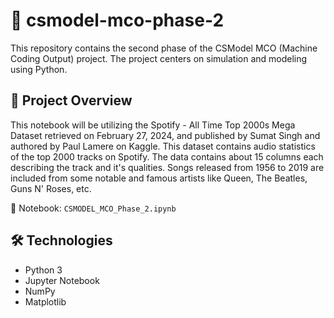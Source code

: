 # 🤖 csmodel-mco-phase-2

This repository contains the second phase of the CSModel MCO (Machine Coding Output) project. The project centers on simulation and modeling using Python.

## 📘 Project Overview

This notebook will be utilizing the Spotify - All Time Top 2000s Mega Dataset retrieved on February 27, 2024, and published by Sumat Singh and authored by Paul Lamere on Kaggle. This dataset contains audio statistics of the top 2000 tracks on Spotify. The data contains about 15 columns each describing the track and it's qualities. Songs released from 1956 to 2019 are included from some notable and famous artists like Queen, The Beatles, Guns N' Roses, etc.

📄 Notebook: `CSMODEL_MCO_Phase_2.ipynb`

## 🛠 Technologies

- Python 3
- Jupyter Notebook
- NumPy
- Matplotlib
